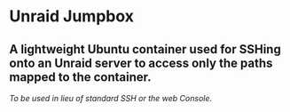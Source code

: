 # Unraid Jumpbox
## A lightweight Ubuntu container used for SSHing onto an Unraid server to access only the paths mapped to the container. 
*To be used in lieu of standard SSH or the web Console.*